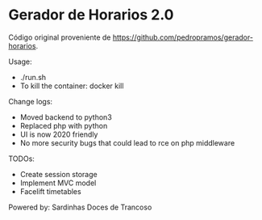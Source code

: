 # Gerador de Horarios 2.0 
Código original proveniente de https://github.com/pedropramos/gerador-horarios.

Usage:
- ./run.sh <port number>
- To kill the container: docker kill <container id>

Change logs:
- Moved backend to python3
- Replaced php with python
- UI is now 2020 friendly
- No more security bugs that could lead to rce on php middleware

TODOs:
- Create session storage
- Implement MVC model
- Facelift timetables

Powered by: Sardinhas Doces de Trancoso
